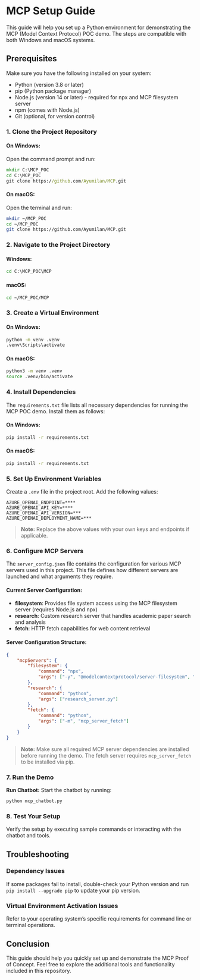 # MCP Setup Guide

This guide will help you set up a Python environment for demonstrating the MCP (Model Context Protocol) POC demo. The steps are compatible with both Windows and macOS systems.

## Prerequisites

Make sure you have the following installed on your system:
- Python (version 3.8 or later)
- pip (Python package manager)
- Node.js (version 14 or later) - required for npx and MCP filesystem server
- npm (comes with Node.js)
- Git (optional, for version control)

### 1. Clone the Project Repository

#### On Windows:
Open the command prompt and run:
```cmd
mkdir C:\MCP_POC
cd C:\MCP_POC
git clone https://github.com/Ayumilan/MCP.git
```

#### On macOS:
Open the terminal and run:
```bash
mkdir ~/MCP_POC
cd ~/MCP_POC
git clone https://github.com/Ayumilan/MCP.git
```

### 2. Navigate to the Project Directory

#### Windows:
```cmd
cd C:\MCP_POC\MCP
```

#### macOS:
```bash
cd ~/MCP_POC/MCP
```

### 3. Create a Virtual Environment

#### On Windows:
```cmd
python -m venv .venv
.venv\Scripts\activate
```

#### On macOS:
```bash
python3 -m venv .venv
source .venv/bin/activate
```

### 4. Install Dependencies

The `requirements.txt` file lists all necessary dependencies for running the MCP POC demo. Install them as follows:

#### On Windows:
```cmd
pip install -r requirements.txt
```

#### On macOS:
```bash
pip install -r requirements.txt
```

### 5. Set Up Environment Variables

Create a `.env` file in the project root. Add the following values:
```env
AZURE_OPENAI_ENDPOINT=****
AZURE_OPENAI_API_KEY=****
AZURE_OPENAI_API_VERSION=***
AZURE_OPENAI_DEPLOYMENT_NAME=***
```
> **Note:** Replace the above values with your own keys and endpoints if applicable.

### 6. Configure MCP Servers

The `server_config.json` file contains the configuration for various MCP servers used in this project. This file defines how different servers are launched and what arguments they require.

#### Current Server Configuration:
- **filesystem**: Provides file system access using the MCP filesystem server (requires Node.js and npx)
- **research**: Custom research server that handles academic paper search and analysis
- **fetch**: HTTP fetch capabilities for web content retrieval

#### Server Configuration Structure:
```json
{
    "mcpServers": {
        "filesystem": {
            "command": "npx",
            "args": ["-y", "@modelcontextprotocol/server-filesystem", "."]
        },
        "research": {
            "command": "python",
            "args": ["research_server.py"]
        },
        "fetch": {
            "command": "python",
            "args": ["-m", "mcp_server_fetch"]
        }
    }
}
```

> **Note:** Make sure all required MCP server dependencies are installed before running the demo. The fetch server requires `mcp_server_fetch` to be installed via pip.

### 7. Run the Demo
**Run Chatbot:**
Start the chatbot by running:
```cmd
python mcp_chatbot.py
```

### 8. Test Your Setup

Verify the setup by executing sample commands or interacting with the chatbot and tools.

## Troubleshooting

### Dependency Issues
If some packages fail to install, double-check your Python version and run `pip install --upgrade pip` to update your pip version.

### Virtual Environment Activation Issues
Refer to your operating system’s specific requirements for command line or terminal operations.

## Conclusion

This guide should help you quickly set up and demonstrate the MCP Proof of Concept. Feel free to explore the additional tools and functionality included in this repository.
